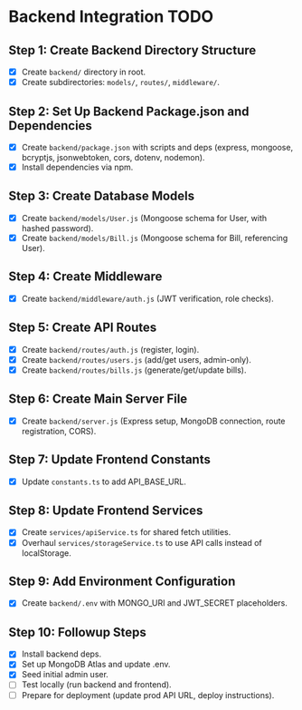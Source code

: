# Backend Integration TODO

## Step 1: Create Backend Directory Structure
- [x] Create `backend/` directory in root.
- [x] Create subdirectories: `models/`, `routes/`, `middleware/`.

## Step 2: Set Up Backend Package.json and Dependencies
- [x] Create `backend/package.json` with scripts and deps (express, mongoose, bcryptjs, jsonwebtoken, cors, dotenv, nodemon).
- [x] Install dependencies via npm.

## Step 3: Create Database Models
- [x] Create `backend/models/User.js` (Mongoose schema for User, with hashed password).
- [x] Create `backend/models/Bill.js` (Mongoose schema for Bill, referencing User).

## Step 4: Create Middleware
- [x] Create `backend/middleware/auth.js` (JWT verification, role checks).

## Step 5: Create API Routes
- [x] Create `backend/routes/auth.js` (register, login).
- [x] Create `backend/routes/users.js` (add/get users, admin-only).
- [x] Create `backend/routes/bills.js` (generate/get/update bills).

## Step 6: Create Main Server File
- [x] Create `backend/server.js` (Express setup, MongoDB connection, route registration, CORS).

## Step 7: Update Frontend Constants
- [x] Update `constants.ts` to add API_BASE_URL.

## Step 8: Update Frontend Services
- [x] Create `services/apiService.ts` for shared fetch utilities.
- [x] Overhaul `services/storageService.ts` to use API calls instead of localStorage.

## Step 9: Add Environment Configuration
- [x] Create `backend/.env` with MONGO_URI and JWT_SECRET placeholders.

## Step 10: Followup Steps
- [x] Install backend deps.
- [x] Set up MongoDB Atlas and update .env.
- [x] Seed initial admin user.
- [ ] Test locally (run backend and frontend).
- [ ] Prepare for deployment (update prod API URL, deploy instructions).
